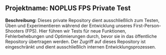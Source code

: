 ## Projektname: NOPLUS FPS Private Test

**Beschreibung:** 
Dieses private Repository dient ausschließlich zum Testen, Üben und Experimentieren während der Entwicklung unseres First-Person-Shooters (FPS). Hier führen wir Tests für neue Funktionen, Fehlerbehebungen und Optimierungen durch, bevor sie in das öffentliche Repository übertragen werden. Der Zugriff auf dieses Repository ist eingeschränkt und dient ausschließlich internen Entwicklungsprozessen.
